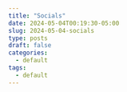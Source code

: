 ```yaml
---
title: "Socials"
date: 2024-05-04T00:19:30-05:00
slug: 2024-05-04-socials
type: posts
draft: false
categories:
  - default
tags:
  - default
---
```

